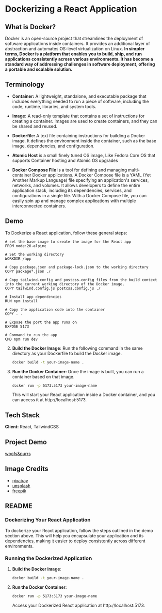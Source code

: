 # Dockerizing a React Application

## What is Docker?

Docker is an open-source project that streamlines the deployment of software applications inside containers. It provides an additional layer of abstraction and automates OS-level virtualization on Linux.
**In simpler terms, Docker is a platform that enables you to build, ship, and run applications consistently across various environments. It has become a standard way of addressing challenges in software deployment, offering a portable and scalable solution.**

## Terminology

- **Container:** A lightweight, standalone, and executable package that includes everything needed to run a piece of software, including the code, runtime, libraries, and system tools.

- **Image:** A read-only template that contains a set of instructions for creating a container. Images are used to create containers, and they can be shared and reused.

- **Dockerfile:** A text file containing instructions for building a Docker image. It defines the environment inside the container, such as the base image, dependencies, and configuration.

- **Atomic Host** is a small finely tuned OS image, Like Fedora Core OS that supports Container hosting and Atomic OS upgrades

- **Docker Compose File** is a tool for defining and managing multi-container Docker applications. A Docker Compose file is a YAML (Yet Another Markup Language) file specifying an application's services, networks, and volumes. It allows developers to define the entire application stack, including its dependencies, services, and configurations in a single file. With a Docker Compose file, you can easily spin up and manage complex applications with multiple interconnected containers.

## Demo

To Dockerize a React application, follow these general steps:
```
# set the base image to create the image for the React app
FROM node:20-alpine

# Set the working directory
WORKDIR /app

# Copy package.json and package-lock.json to the working directory
COPY package*.json ./

# Copy tailwind.config and postcss.config files from the build context into the current working directory of the Docker image.
COPY tailwind.config.js postcss.config.js ./

# Install app dependencies
RUN npm install

# Copy the application code into the container
COPY . .

# Expose the port the app runs on
EXPOSE 5173

# Command to run the app
CMD npm run dev
```

2. **Build the Docker Image:**
   Run the following command in the same directory as your Dockerfile to build the Docker image.

   ```bash
   docker build -t your-image-name .
   ```

3. **Run the Docker Container:**
   Once the image is built, you can run a container based on that image.

   ```bash
   docker run -p 5173:5173 your-image-name
   ```

   This will start your React application inside a Docker container, and you can access it at http://localhost:5173.

## Tech Stack

**Client:** React, TailwindCSS

## Project Demo
[woofs&purrs](https://pet-ruby.vercel.app/)
## Image Credits
- [pixabay](https://pixabay.com/)
- [unsplash](https://unsplash.com/)
- [freepik](https://www.freepik.com/)

## README

### Dockerizing Your React Application

To dockerize your React application, follow the steps outlined in the demo section above. This will help you encapsulate your application and its dependencies, making it easier to deploy consistently across different environments.

### Running the Dockerized Application

1. **Build the Docker Image:**
   ```bash
   docker build -t your-image-name .
   ```

2. **Run the Docker Container:**
   ```bash
   docker run -p 5173:5173 your-image-name
   ```

   Access your Dockerized React application at http://localhost:5173.

